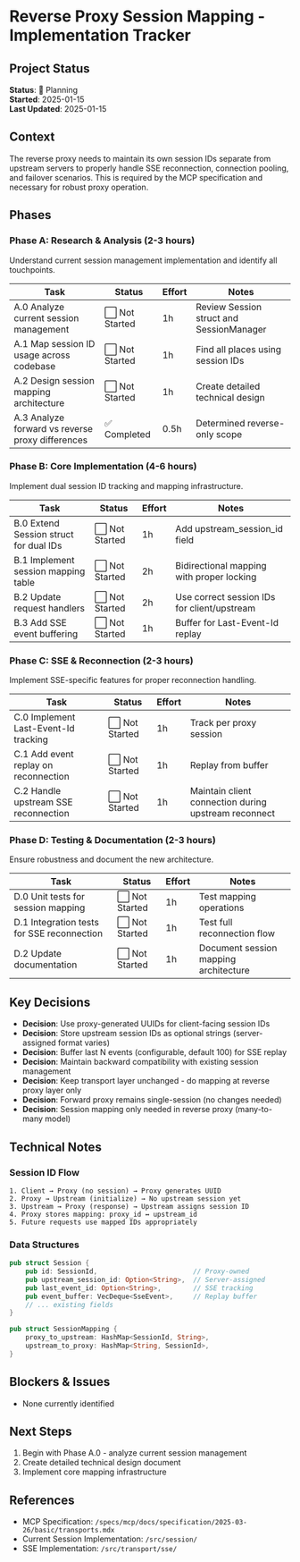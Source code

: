 # Reverse Proxy Session Mapping - Implementation Tracker

## Project Status
**Status**: 🔵 Planning  
**Started**: 2025-01-15  
**Last Updated**: 2025-01-15

## Context
The reverse proxy needs to maintain its own session IDs separate from upstream servers to properly handle SSE reconnection, connection pooling, and failover scenarios. This is required by the MCP specification and necessary for robust proxy operation.

## Phases

### Phase A: Research & Analysis (2-3 hours)
Understand current session management implementation and identify all touchpoints.

| Task | Status | Effort | Notes |
|------|--------|--------|-------|
| A.0 Analyze current session management | ⬜ Not Started | 1h | Review Session struct and SessionManager |
| A.1 Map session ID usage across codebase | ⬜ Not Started | 1h | Find all places using session IDs |
| A.2 Design session mapping architecture | ⬜ Not Started | 1h | Create detailed technical design |
| A.3 Analyze forward vs reverse proxy differences | ✅ Completed | 0.5h | Determined reverse-only scope |

### Phase B: Core Implementation (4-6 hours)
Implement dual session ID tracking and mapping infrastructure.

| Task | Status | Effort | Notes |
|------|--------|--------|-------|
| B.0 Extend Session struct for dual IDs | ⬜ Not Started | 1h | Add upstream_session_id field |
| B.1 Implement session mapping table | ⬜ Not Started | 2h | Bidirectional mapping with proper locking |
| B.2 Update request handlers | ⬜ Not Started | 2h | Use correct session IDs for client/upstream |
| B.3 Add SSE event buffering | ⬜ Not Started | 1h | Buffer for Last-Event-Id replay |

### Phase C: SSE & Reconnection (2-3 hours)
Implement SSE-specific features for proper reconnection handling.

| Task | Status | Effort | Notes |
|------|--------|--------|-------|
| C.0 Implement Last-Event-Id tracking | ⬜ Not Started | 1h | Track per proxy session |
| C.1 Add event replay on reconnection | ⬜ Not Started | 1h | Replay from buffer |
| C.2 Handle upstream SSE reconnection | ⬜ Not Started | 1h | Maintain client connection during upstream reconnect |

### Phase D: Testing & Documentation (2-3 hours)
Ensure robustness and document the new architecture.

| Task | Status | Effort | Notes |
|------|--------|--------|-------|
| D.0 Unit tests for session mapping | ⬜ Not Started | 1h | Test mapping operations |
| D.1 Integration tests for SSE reconnection | ⬜ Not Started | 1h | Test full reconnection flow |
| D.2 Update documentation | ⬜ Not Started | 1h | Document session mapping architecture |

## Key Decisions
- **Decision**: Use proxy-generated UUIDs for client-facing session IDs
- **Decision**: Store upstream session IDs as optional strings (server-assigned format varies)
- **Decision**: Buffer last N events (configurable, default 100) for SSE replay
- **Decision**: Maintain backward compatibility with existing session management
- **Decision**: Keep transport layer unchanged - do mapping at reverse proxy layer only
- **Decision**: Forward proxy remains single-session (no changes needed)
- **Decision**: Session mapping only needed in reverse proxy (many-to-many model)

## Technical Notes

### Session ID Flow
```
1. Client → Proxy (no session) → Proxy generates UUID
2. Proxy → Upstream (initialize) → No upstream session yet
3. Upstream → Proxy (response) → Upstream assigns session ID
4. Proxy stores mapping: proxy_id ↔ upstream_id
5. Future requests use mapped IDs appropriately
```

### Data Structures
```rust
pub struct Session {
    pub id: SessionId,                        // Proxy-owned
    pub upstream_session_id: Option<String>,  // Server-assigned
    pub last_event_id: Option<String>,        // SSE tracking
    pub event_buffer: VecDeque<SseEvent>,     // Replay buffer
    // ... existing fields
}

pub struct SessionMapping {
    proxy_to_upstream: HashMap<SessionId, String>,
    upstream_to_proxy: HashMap<String, SessionId>,
}
```

## Blockers & Issues
- None currently identified

## Next Steps
1. Begin with Phase A.0 - analyze current session management
2. Create detailed technical design document
3. Implement core mapping infrastructure

## References
- MCP Specification: `/specs/mcp/docs/specification/2025-03-26/basic/transports.mdx`
- Current Session Implementation: `/src/session/`
- SSE Implementation: `/src/transport/sse/`